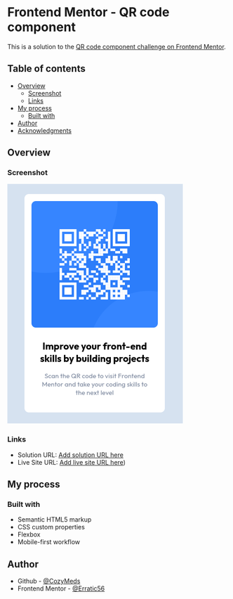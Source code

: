 # Frontend Mentor - QR code component 

This is a solution to the [QR code component challenge on Frontend Mentor](https://www.frontendmentor.io/challenges/qr-code-component-iux_sIO_H).

## Table of contents

- [Overview](#overview)
  - [Screenshot](#screenshot)
  - [Links](#links)
- [My process](#my-process)
  - [Built with](#built-with)
- [Author](#author)
- [Acknowledgments](#acknowledgments)

## Overview

### Screenshot

![](./static/images/qr-code-component.png)

### Links

- Solution URL: [Add solution URL here](https://github.com/CozyMeds/QR-Code-Component)
- Live Site URL: [Add live site URL here](https://qr-code-component-five-pi.vercel.app/))

## My process

### Built with

- Semantic HTML5 markup
- CSS custom properties
- Flexbox
- Mobile-first workflow

## Author

- Github - [@CozyMeds](https://github.com/CozyMeds)
- Frontend Mentor - [@Erratic56](https://www.frontendmentor.io/profile/Erratic56)
